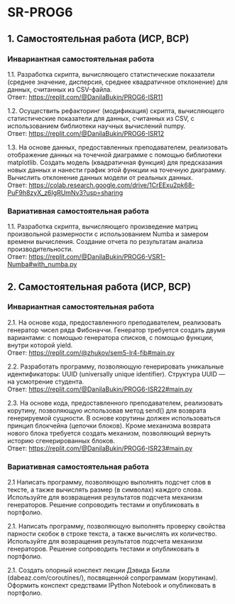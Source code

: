# SR-PROG6

## 1. Самостоятельная работа (ИСР, ВСР)

### Инвариантная самостоятельная работа  

1.1. Разработка скрипта, вычисляющего статистические показатели (среднее значение, дисперсия, среднее квадратичное отклонение) для данных, считанных из CSV-файла.  
Ответ: <https://replit.com/@DanilaBukin/PROG6-ISR11>

1.2. Осуществить рефакторинг (модификация) скрипта, вычисляющего статистические показатели для данных, считанных из CSV, с использованием библиотеки научных вычислений numpy.  
Ответ: <https://replit.com/@DanilaBukin/PROG6-ISR12>

1.3. На основе данных, предоставленных преподавателем, реализовать отображение данных на точечной диаграмме с помощью библиотеки matplotlib. Создать модель (квадратичная функция) для предсказания новых данных и нанести график этой функции на точечную диаграмму. Вычислить отклонение данных модели от реальных данных.  
Ответ: <https://colab.research.google.com/drive/1CrEExu2pk68-PuF9h8zyX_z6IgRUmNv3?usp=sharing>

### Вариативная самостоятельная работа  

1.1. Разработка скрипта, вычисляющего произведение матриц произвольной размерности с использованием Numba и замером времени вычисления. Создание отчета по результатам анализа производительности.  
Ответ: <https://replit.com/@DanilaBukin/PROG6-VSR1-Numba#with_numba.py>

## 2. Самостоятельная работа (ИСР, ВСР)

### Инвариантная самостоятельная работа  

2.1. На основе кода, предоставленного преподавателем, реализовать генератор чисел ряда Фибоначчи. Генератор требуется создать двумя вариантами: с помощью генератора списков, с помощью функции, внутри которой yield.  
Ответ: <https://replit.com/@zhukov/sem5-lr4-fib#main.py>

2.2. Разработать программу, позволяющую генерировать уникальные идентификаторы: UUID (universally unique identifier). Структура UUID — на усмотрение студента.  
Ответ: <https://replit.com/@DanilaBukin/PROG6-ISR22#main.py>

2.3. На основе кода, предоставленного преподавателем, реализовать корутину, позволяющую использовав метод send() для возврата генерируемой сущности. В основе корутины должен использоваться принцип блокчейна (цепочки блоков). Кроме механизма возврата нового блока требуется создать механизм, позволяющий вернуть историю сгенерированных блоков.  
Ответ: <https://replit.com/@DanilaBukin/PROG6-ISR23#main.py>

### Вариативная самостоятельная работа  

2.1 Написать программу, позволяющую выполнять подсчет слов в тексте, а также вычислять размер (в символах) каждого слова. Используйте для возвращения результатов подсчета механизм генераторов. Решение сопроводить тестами и опубликовать в портфолио.

2.1. Написать программу, позволяющую выполнять проверку свойства парности скобок в строке текста, а также вычислять их количество. Используйте для возвращения результатов подсчета механизм генераторов. Решение сопроводить тестами и опубликовать в портфолио.

2.1. Создать опорный конспект лекции Дэвида Бизли (dabeaz.com/coroutines/), посвященной сопрограммам (корутинам). Оформить конспект средствами IPython Notebook и опубликовать в портфолио.
